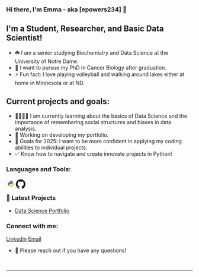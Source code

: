 ### Hi there, I'm Emma - aka [epowers234] 👋

## I'm a Student, Researcher, and Basic Data Scientist!
- ☘️  I am a senior studying Biochemistry and Data Science at the University of Notre Dame.
- 🧬  I want to pursue my PhD in Cancer Biology after graduation.
- ⚡ Fun fact: I love playing volleyball and walking around lakes either at home in Minnesota or at ND.

## Current projects and goals:
- 🧑‍🧑‍🧒‍🧒  I am currently learning about the basics of Data Science and the importance of remembering social structures and biases in data analysis.
- 🔨  Working on developing my portfolio.
- 🥅  Goals for 2025: I want to be more confident in applying my coding abilities to individual projects.
- ✅  Know how to navigate and create innovate projects in Python!

### Languages and Tools:

<img align="left" alt="Python" width="26px" src="https://raw.githubusercontent.com/github/explore/80688e429a7d4ef2fca1e82350fe8e3517d3494d/topics/python/python.png" />
<img align="left" alt="GitHub" width="26px" src="https://raw.githubusercontent.com/github/explore/78df643247d429f6cc873026c0622819ad797942/topics/github/github.png" />

<br />

### 📕 Latest Projects

<!-- BLOG-POST-LIST:START -->
- [Data Science Portfolio](https://github.com/epowers234/Powers-Data-Science-Portfolio)
<!-- BLOG-POST-LIST:END -->

### Connect with me:

[Linkedin](https://www.linkedin.com/in/emma-powers1/)
[Email](mailto:epowers3@nd.edu)
- 🪸  Please reach out if you have any questions!


<br />

---

